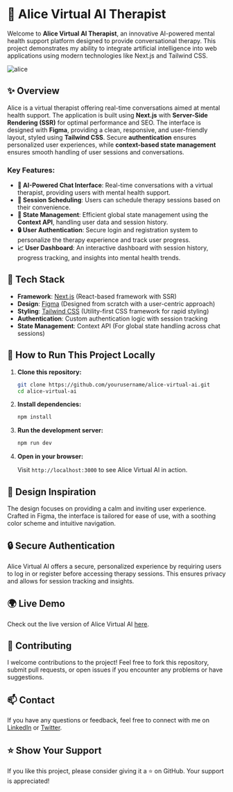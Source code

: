 # 🤖 Alice Virtual AI Therapist

Welcome to **Alice Virtual AI Therapist**, an innovative AI-powered mental health support platform designed to provide conversational therapy. This project demonstrates my ability to integrate artificial intelligence into web applications using modern technologies like Next.js and Tailwind CSS.

![alice](https://github.com/user-attachments/assets/482597db-5b8c-43a6-9175-590dbfbc8521)


## ✨ Overview

Alice is a virtual therapist offering real-time conversations aimed at mental health support. The application is built using **Next.js** with **Server-Side Rendering (SSR)** for optimal performance and SEO. The interface is designed with **Figma**, providing a clean, responsive, and user-friendly layout, styled using **Tailwind CSS**. Secure **authentication** ensures personalized user experiences, while **context-based state management** ensures smooth handling of user sessions and conversations.

### Key Features:
- **💬 AI-Powered Chat Interface**: Real-time conversations with a virtual therapist, providing users with mental health support.
- **📅 Session Scheduling**: Users can schedule therapy sessions based on their convenience.
- **🔄 State Management**: Efficient global state management using the **Context API**, handling user data and session history.
- **🔒 User Authentication**: Secure login and registration system to personalize the therapy experience and track user progress.
- **📈 User Dashboard**: An interactive dashboard with session history, progress tracking, and insights into mental health trends.

## 🔧 Tech Stack

- **Framework**: [Next.js](https://nextjs.org/) (React-based framework with SSR)
- **Design**: [Figma](https://www.figma.com/) (Designed from scratch with a user-centric approach)
- **Styling**: [Tailwind CSS](https://tailwindcss.com/) (Utility-first CSS framework for rapid styling)
- **Authentication**: Custom authentication logic with session tracking
- **State Management**: Context API (For global state handling across chat sessions)

## 🚀 How to Run This Project Locally

1. **Clone this repository:**

   ```bash
   git clone https://github.com/yourusername/alice-virtual-ai.git
   cd alice-virtual-ai
   ```

2. **Install dependencies:**

   ```bash
   npm install
   ```

3. **Run the development server:**

   ```bash
   npm run dev
   ```

4. **Open in your browser:**

   Visit `http://localhost:3000` to see Alice Virtual AI in action.

## 🎨 Design Inspiration

The design focuses on providing a calm and inviting user experience. Crafted in Figma, the interface is tailored for ease of use, with a soothing color scheme and intuitive navigation.

## 🔒 Secure Authentication

Alice Virtual AI offers a secure, personalized experience by requiring users to log in or register before accessing therapy sessions. This ensures privacy and allows for session tracking and insights.

## 🌍 Live Demo

Check out the live version of Alice Virtual AI [here](your-live-demo-url).

## 🤝 Contributing

I welcome contributions to the project! Feel free to fork this repository, submit pull requests, or open issues if you encounter any problems or have suggestions.

## 📫 Contact

If you have any questions or feedback, feel free to connect with me on [LinkedIn](your-linkedin-url) or [Twitter](your-twitter-url).

## ⭐️ Show Your Support

If you like this project, please consider giving it a ⭐️ on GitHub. Your support is appreciated!
